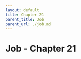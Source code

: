 ```yaml
---
layout: default
title: Chapter 21
parent_title: Job
parent_url: ./job.md
---
```


# Job - Chapter 21
